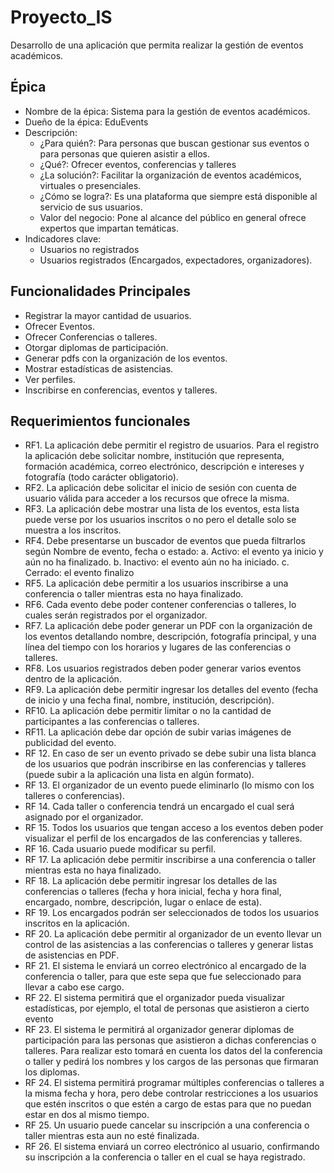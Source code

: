 # Proyecto_IS
Desarrollo de una aplicación que permita realizar la gestión de eventos académicos.

Épica
---
- Nombre de la épica: Sistema para la gestión de eventos académicos.
- Dueño de la épica: EduEvents
- Descripción:
    - ¿Para quién?: Para personas que buscan gestionar sus eventos o para personas que quieren asistir a ellos.
    - ¿Qué?: Ofrecer eventos, conferencias y talleres
    - ¿La solución?: Facilitar la organización de eventos académicos, virtuales o presenciales.
    - ¿Cómo se logra?: Es una plataforma que siempre está disponible al servicio de sus usuarios.
    - Valor del negocio: Pone al alcance del público en general ofrece expertos que impartan temáticas.
-  Indicadores clave: 
    - Usuarios no registrados
    - Usuarios registrados (Encargados, expectadores, organizadores).

Funcionalidades Principales
-----

- Registrar la mayor cantidad de usuarios.
- Ofrecer Eventos.
- Ofrecer Conferencias o talleres.
- Otorgar diplomas de participación.
- Generar pdfs con la organización de los eventos.
- Mostrar estadísticas de asistencias.
- Ver perfiles.
- Inscribirse en conferencias, eventos y talleres.

Requerimientos funcionales
-----
- RF1. La aplicación debe permitir el registro de usuarios. Para el registro la aplicación debe solicitar nombre, institución que representa, formación académica, correo electrónico, descripción e intereses y fotografía (todo carácter obligatorio).
- RF2. La aplicación debe solicitar el inicio de sesión con cuenta de usuario válida para acceder a los recursos que ofrece la misma.
- RF3. La aplicación debe mostrar una lista de los eventos, esta lista puede verse por los usuarios inscritos o no pero el detalle solo se muestra a los inscritos.
- RF4. Debe presentarse un buscador de eventos que pueda filtrarlos según Nombre de evento, fecha o estado:
a. Activo: el evento ya inicio y aún no ha finalizado.
b. Inactivo: el evento aún no ha iniciado.
c. Cerrado: el evento finalizo
- RF5. La aplicación debe permitir a los usuarios inscribirse a una conferencia o taller mientras esta no haya finalizado.
- RF6. Cada evento debe poder contener conferencias o talleres, lo cuales serán registrados por el organizador.
- RF7. La aplicación debe poder generar un PDF con la organización de los eventos detallando nombre, descripción, fotografía principal, y una línea del tiempo con los horarios y lugares de las conferencias o talleres.
- RF8. Los usuarios registrados deben poder generar varios eventos dentro de la aplicación.
- RF9. La aplicación debe permitir ingresar los detalles del evento (fecha de inicio y una fecha final, nombre, institución, descripción).
- RF10. La aplicación debe permitir limitar o no la cantidad de participantes a las conferencias o talleres.
- RF11. La aplicación debe dar opción de subir varias imágenes de publicidad del evento.
- RF 12. En caso de ser un evento privado se debe subir una lista blanca de los usuarios que podrán inscribirse en las conferencias y talleres (puede subir a la aplicación una lista en algún formato).
- RF 13. El organizador de un evento puede eliminarlo (lo mismo con los talleres o conferencias).
- RF 14. Cada taller o conferencia tendrá un encargado el cual será asignado por el organizador.
- RF 15. Todos los usuarios que tengan acceso a los eventos deben poder visualizar el perfil de los encargados de las conferencias y talleres.
- RF 16. Cada usuario puede modificar su perfil.
- RF 17. La aplicación debe permitir inscribirse a una conferencia o taller mientras esta no haya finalizado.
- RF 18. La aplicación debe permitir ingresar los detalles de las conferencias o talleres (fecha y hora inicial, fecha y hora final, encargado, nombre, descripción, lugar o enlace de esta).
- RF 19. Los encargados podrán ser seleccionados de todos los usuarios inscritos en la aplicación.
- RF 20. La aplicación debe permitir al organizador de un evento llevar un control de las asistencias a las conferencias o talleres y generar listas de asistencias en PDF.
- RF 21. El sistema le enviará un correo electrónico al encargado de la conferencia o taller, para que este sepa que fue seleccionado para llevar a cabo ese cargo.
- RF 22. El sistema permitirá que el organizador pueda visualizar estadísticas, por ejemplo, el total de personas que asistieron a cierto evento
- RF 23. El sistema le permitirá al organizador generar diplomas de participación para las personas que asistieron a dichas conferencias o talleres. Para realizar esto tomará en cuenta los datos del la conferencia o taller y pedirá los nombres y los cargos de las personas que firmaran los diplomas.
- RF 24. El sistema permitirá programar múltiples conferencias o talleres a la misma fecha y hora, pero debe controlar restricciones a los usuarios que estén inscritos o que estén a cargo de estas para que no puedan estar en dos al mismo tiempo.
- RF 25. Un usuario puede cancelar su inscripción a una conferencia o taller mientras esta aun no esté finalizada.
- RF 26. El sistema enviará un correo electrónico al usuario, confirmando su inscripción a la conferencia o taller en el cual se haya registrado.
